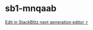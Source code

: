 # sb1-mnqaab

[Edit in StackBlitz next generation editor ⚡️](https://stackblitz.com/~/github.com/ib22004/sb1-mnqaab)